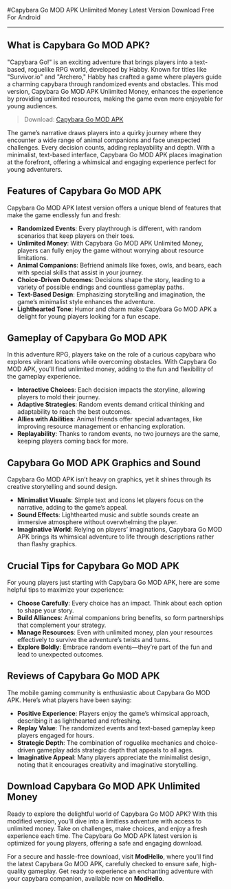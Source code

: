 #Capybara Go MOD APK Unlimited Money Latest Version Download Free For Android

---

## What is Capybara Go MOD APK?

"Capybara Go!" is an exciting adventure that brings players into a text-based, roguelike RPG world, developed by Habby. Known for titles like "Survivor.io" and "Archero," Habby has crafted a game where players guide a charming capybara through randomized events and obstacles. This mod version, Capybara Go MOD APK Unlimited Money, enhances the experience by providing unlimited resources, making the game even more enjoyable for young audiences.

>Download: [Capybara Go MOD APK](https://s.net.vn/H2f8)

The game’s narrative draws players into a quirky journey where they encounter a wide range of animal companions and face unexpected challenges. Every decision counts, adding replayability and depth. With a minimalist, text-based interface, Capybara Go MOD APK places imagination at the forefront, offering a whimsical and engaging experience perfect for young adventurers.

## Features of Capybara Go MOD APK

Capybara Go MOD APK latest version offers a unique blend of features that make the game endlessly fun and fresh:

- **Randomized Events**: Every playthrough is different, with random scenarios that keep players on their toes.
- **Unlimited Money**: With Capybara Go MOD APK Unlimited Money, players can fully enjoy the game without worrying about resource limitations.
- **Animal Companions**: Befriend animals like foxes, owls, and bears, each with special skills that assist in your journey.
- **Choice-Driven Outcomes**: Decisions shape the story, leading to a variety of possible endings and countless gameplay paths.
- **Text-Based Design**: Emphasizing storytelling and imagination, the game’s minimalist style enhances the adventure.
- **Lighthearted Tone**: Humor and charm make Capybara Go MOD APK a delight for young players looking for a fun escape.

## Gameplay of Capybara Go MOD APK

In this adventure RPG, players take on the role of a curious capybara who explores vibrant locations while overcoming obstacles. With Capybara Go MOD APK, you’ll find unlimited money, adding to the fun and flexibility of the gameplay experience.

- **Interactive Choices**: Each decision impacts the storyline, allowing players to mold their journey.
- **Adaptive Strategies**: Random events demand critical thinking and adaptability to reach the best outcomes.
- **Allies with Abilities**: Animal friends offer special advantages, like improving resource management or enhancing exploration.
- **Replayability**: Thanks to random events, no two journeys are the same, keeping players coming back for more.

## Capybara Go MOD APK Graphics and Sound

Capybara Go MOD APK isn’t heavy on graphics, yet it shines through its creative storytelling and sound design.

- **Minimalist Visuals**: Simple text and icons let players focus on the narrative, adding to the game’s appeal.
- **Sound Effects**: Lighthearted music and subtle sounds create an immersive atmosphere without overwhelming the player.
- **Imaginative World**: Relying on players’ imaginations, Capybara Go MOD APK brings its whimsical adventure to life through descriptions rather than flashy graphics.

## Crucial Tips for Capybara Go MOD APK

For young players just starting with Capybara Go MOD APK, here are some helpful tips to maximize your experience:

- **Choose Carefully**: Every choice has an impact. Think about each option to shape your story.
- **Build Alliances**: Animal companions bring benefits, so form partnerships that complement your strategy.
- **Manage Resources**: Even with unlimited money, plan your resources effectively to survive the adventure’s twists and turns.
- **Explore Boldly**: Embrace random events—they’re part of the fun and lead to unexpected outcomes.

## Reviews of Capybara Go MOD APK

The mobile gaming community is enthusiastic about Capybara Go MOD APK. Here’s what players have been saying:

- **Positive Experience**: Players enjoy the game’s whimsical approach, describing it as lighthearted and refreshing.
- **Replay Value**: The randomized events and text-based gameplay keep players engaged for hours.
- **Strategic Depth**: The combination of roguelike mechanics and choice-driven gameplay adds strategic depth that appeals to all ages.
- **Imaginative Appeal**: Many players appreciate the minimalist design, noting that it encourages creativity and imaginative storytelling.

## Download Capybara Go MOD APK Unlimited Money

Ready to explore the delightful world of Capybara Go MOD APK? With this modified version, you’ll dive into a limitless adventure with access to unlimited money. Take on challenges, make choices, and enjoy a fresh experience each time. The Capybara Go MOD APK latest version is optimized for young players, offering a safe and engaging download.

For a secure and hassle-free download, visit **ModHello**, where you’ll find the latest Capybara Go MOD APK, carefully checked to ensure safe, high-quality gameplay. Get ready to experience an enchanting adventure with your capybara companion, available now on **ModHello**.
